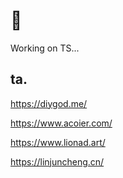 # 👋

Working on TS...

## ta.

https://diygod.me/

https://www.acoier.com/

https://www.lionad.art/

https://linjuncheng.cn/
